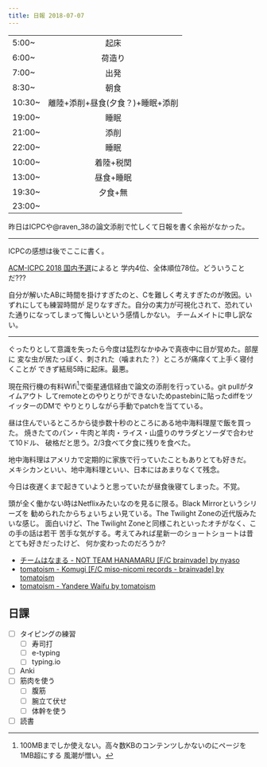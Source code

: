 ```yaml
---
title: 日報 2018-07-07
---
```


|||
|:-|:-:|
|5:00~|起床|
|6:00~|荷造り|
|7:00~|出発|
|8:30~|朝食|
|10:30~|離陸+添削+昼食(夕食？)+睡眠+添削|
|19:00~|睡眠|
|21:00~|添削|
|22:00~|睡眠|
|10:00~|着陸+税関|
|13:00~|昼食+睡眠|
|19:30~|夕食+無|
|23:00~||

昨日はICPCや@raven_38の論文添削で忙しくて日報を書く余裕がなかった。

---

ICPCの感想は後でここに書く。

[ACM-ICPC 2018 国内予選](https://icpcsec.firebaseapp.com/standings/)によると
学内4位、全体順位78位。どういうことだ???

自分が解いたABに時間を掛けすぎたのと、Cを難しく考えすぎたのが敗因。いずれにしても練習時間が
足りなすぎた。自分の実力が可視化されて、恐れていた通りになってしまって悔しいという感情しかない。
チームメイトに申し訳ない。

---

ぐったりとして意識を失ったら今度は猛烈なかゆみで真夜中に目が覚めた。部屋に
変な虫が居たっぽく、刺された（噛まれた？）ところが痛痒くて上手く寝付くことが
できず結局5時に起床。最悪。

現在飛行機の有料Wifi[^wifi]で衛星通信経由で論文の添削を行っている。git pullがタイムアウト
してremoteとのやりとりができないためpastebinに貼ったdiffをツイッターのDMで
やりとりしながら手動でpatchを当てている。

[^wifi]:
	100MBまでしか使えない。高々数KBのコンテンツしかないのにページを1MB超にする
	風潮が憎い。

昼は住んでいるところから徒歩数十秒のところにある地中海料理屋で飯を買った。
焼きたてのパン・牛肉と羊肉・ライス・山盛りのサラダとソーダで合わせて10ドル、
破格だと思う。2/3食べて夕食に残りを食べた。

地中海料理はアメリカで定期的に家族で行っていたこともありとても好きだ。
メキシカンといい、地中海料理といい、日本にはあまりなくて残念。

今日は夜遅くまで起きていようと思っていたが昼食後寝てしまった。不覚。

頭が全く働かない時はNetflixみたいなのを見るに限る。Black Mirrorというシリーズを
勧められたからちょいちょい見ている。The Twilight Zoneの近代版みたいな感じ。
面白いけど、The Twilight Zoneと同様これといったオチがなく、この手の話は若干
苦手な気がする。考えてみれば星新一のショートショートは昔とても好きだったけど、
何か変わったのだろうか?

- [チームはなまる - NOT TEAM HANAMARU [F/C brainvade] by nyaso](https://soundcloud.com/nyaso-1/not-team-hanamaru-fc-brainvade)
- [tomatoism - Komugi [F/C miso-nicomi records - brainvade] by tomatoism](https://soundcloud.com/tomatoism/fdhbgfhjgfjgyn)
- [tomatoism - Yandere Waifu by tomatoism](https://soundcloud.com/tomatoism/kkibdtrsvt)

## 日課

- [ ] タイピングの練習
	+ [ ] 寿司打
	+ [ ] e-typing
	+ [ ] typing.io
- [ ] Anki
- [ ] 筋肉を使う
	+ [ ] 腹筋
	+ [ ] 腕立て伏せ
	+ [ ] 体幹を使う
- [ ] 読書
